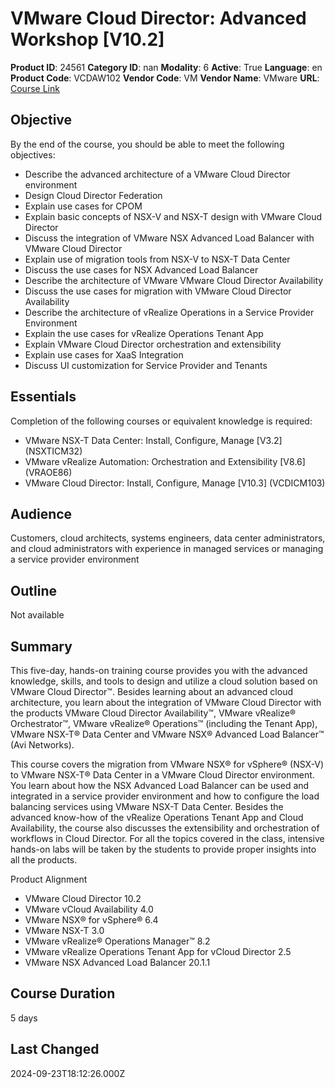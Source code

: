# VMware Cloud Director: Advanced Workshop [V10.2]

**Product ID**: 24561
**Category ID**: nan
**Modality**: 6
**Active**: True
**Language**: en
**Product Code**: VCDAW102
**Vendor Code**: VM
**Vendor Name**: VMware
**URL**: [Course Link](https://www.fastlaneus.com/course/vmware-vcdaw102)

## Objective
By the end of the course, you should be able to meet the following objectives:


- Describe the advanced architecture of a VMware Cloud Director environment
- Design Cloud Director Federation
- Explain use cases for CPOM
- Explain basic concepts of NSX-V and NSX-T design with VMware Cloud Director
- Discuss the integration of VMware NSX Advanced Load Balancer with VMware Cloud Director
- Explain use of migration tools from NSX-V to NSX-T Data Center
- Discuss the use cases for NSX Advanced Load Balancer
- Describe the architecture of VMware VMware Cloud Director Availability
- Discuss the use cases for migration with VMware Cloud Director Availability
- Describe the architecture of vRealize Operations in a Service Provider Environment
- Explain the use cases for vRealize Operations Tenant App
- Explain VMware Cloud Director orchestration and extensibility
- Explain use cases for XaaS Integration
- Discuss UI customization for Service Provider and Tenants

## Essentials
Completion of the following courses or equivalent knowledge is required:


- VMware NSX-T Data Center: Install, Configure, Manage [V3.2] (NSXTICM32)
- VMware vRealize Automation: Orchestration and Extensibility [V8.6] (VRAOE86)
- VMware Cloud Director: Install, Configure, Manage [V10.3] (VCDICM103)

## Audience
Customers, cloud architects, systems engineers, data center administrators, and cloud administrators with experience in managed services or managing a service provider environment

## Outline
Not available

## Summary
This five-day, hands-on training course provides you with the advanced knowledge, skills, and tools to design and utilize a cloud solution based on VMware Cloud Director™. Besides learning about an advanced cloud architecture, you learn about the integration of VMware Cloud Director with the products VMware Cloud Director Availability™, VMware vRealize® Orchestrator™, VMware vRealize® Operations™ (including the Tenant App), VMware NSX-T® Data Center and VMware NSX® Advanced Load Balancer™ (Avi Networks).

This course covers the migration from VMware NSX® for vSphere® (NSX-V) to VMware NSX-T® Data Center in a VMware Cloud Director environment. You learn about how the NSX Advanced Load Balancer can be used and integrated in a service provider environment and how to configure the load balancing services using VMware NSX-T Data Center. Besides the advanced know-how of the vRealize Operations Tenant App and Cloud Availability, the course also discusses the extensibility and orchestration of workflows in Cloud Director. For all the topics covered in the class, intensive hands-on labs will be taken by the students to provide proper insights into all the products.

Product Alignment


- VMware Cloud Director 10.2
- VMware vCloud Availability 4.0
- VMware NSX® for vSphere® 6.4
- VMware NSX-T 3.0
- VMware vRealize® Operations Manager™ 8.2
- VMware vRealize Operations Tenant App for vCloud Director 2.5
- VMware NSX Advanced Load Balancer 20.1.1

## Course Duration
5 days

## Last Changed
2024-09-23T18:12:26.000Z
